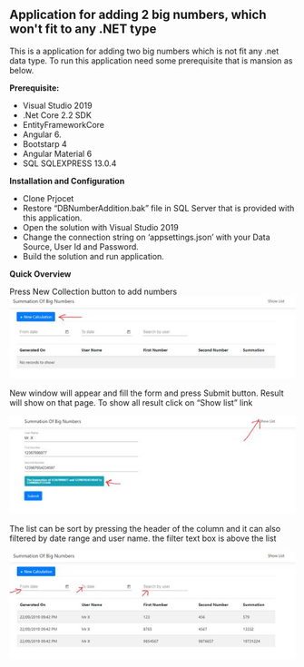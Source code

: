 ## **Application for adding 2 big numbers, which won't fit to any .NET type**

This is a application for adding two big numbers which is not fit any .net data type. To run this application need some prerequisite that is mansion as below.  

**Prerequisite:**
* Visual Studio 2019 
* .Net Core 2.2 SDK
* EntityFrameworkCore 
* Angular 6.
* Bootstarp 4 
* Angular Material 6
* SQL SQLEXPRESS 13.0.4

**Installation and Configuration**
* Clone Prjocet
* Restore “DBNumberAddition.bak” file in SQL Server that is provided with this application. 
* Open the solution with Visual Studio 2019 
* Change the connection string on ‘appsettings.json’ with your Data Source, User Id and Password. 
* Build the solution and run application.

**Quick Overview**

Press New Collection button to add numbers
![](Images/image001.jpg)

New window will appear and fill the form and press Submit button. Result will show on that page. To show all result click on  “Show list” link

![](Images/image002.jpg)

The list can be sort by pressing the header of the column and it can also filtered by date range and user name. the filter text box is above the list

![](Images/image003.jpg)
